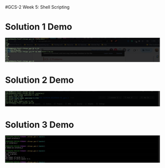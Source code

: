 #GCS-2 Week 5: Shell Scripting
# Solution 1 Demo
![Solution 1 Demo](solution_1_demo)
# Solution 2 Demo
![Solution 2 Demo](solution_2_demo)
# Solution 3 Demo
![Solution 3 Demo](solution_3_demo)
